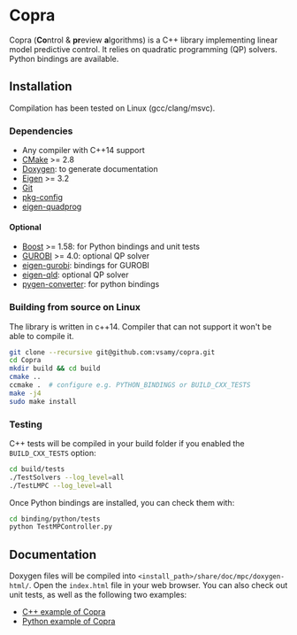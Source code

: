 # Copra

Copra (**Co**ntrol & **pr**eview **a**lgorithms) is a C++ library implementing
linear model predictive control. It relies on quadratic programming (QP)
solvers. Python bindings are available.

## Installation

Compilation has been tested on Linux (gcc/clang/msvc).

### Dependencies

* Any compiler with C++14 support
* [CMake](https://cmake.org) >= 2.8
* [Doxygen](http://www.stack.nl/~dimitri/doxygen/): to generate documentation
* [Eigen](http://eigen.tuxfamily.org/index.php?title=Main_Page) >= 3.2
* [Git](https://git-scm.com/)
* [pkg-config](https://www.freedesktop.org/wiki/Software/pkg-config/)
* [eigen-quadprog](https://github.com/vsamy/eigen-quadprog)

#### Optional

* [Boost](http://www.boost.org/doc/libs/1_58_0/more/getting_started/unix-variants.html) >= 1.58: for Python bindings and unit tests
* [GUROBI](http://www.gurobi.com/) >= 4.0: optional QP solver
* [eigen-gurobi](https://github.com/vsamy/eigen-gurobi): bindings for GUROBI
* [eigen-qld](https://github.com/jrl-umi3218/eigen-qld.git): optional QP solver
* [pygen-converter](https://github.com/vsamy/pygen-converter): for python bindings

### Building from source on Linux

The library is written in c++14. Compiler that can not support it won't be able to compile it.

```sh
git clone --recursive git@github.com:vsamy/copra.git
cd Copra
mkdir build && cd build
cmake ..
ccmake .  # configure e.g. PYTHON_BINDINGS or BUILD_CXX_TESTS
make -j4
sudo make install
```

### Testing

C++ tests will be compiled in your build folder if you enabled the
``BUILD_CXX_TESTS`` option:

```sh
cd build/tests
./TestSolvers --log_level=all
./TestLMPC --log_level=all
```

Once Python bindings are installed, you can check them with:

```sh
cd binding/python/tests
python TestMPController.py
```

## Documentation

Doxygen files will be compiled into
``<install_path>/share/doc/mpc/doxygen-html/``. Open the `index.html` file in
your web browser. You can also check out unit tests, as well as the following
two examples:

- [C++ example of Copra](https://vsamy.github.io/en/blog/copra-example-cpp)
- [Python example of Copra](https://vsamy.github.io/en/blog/copra-example-python)
